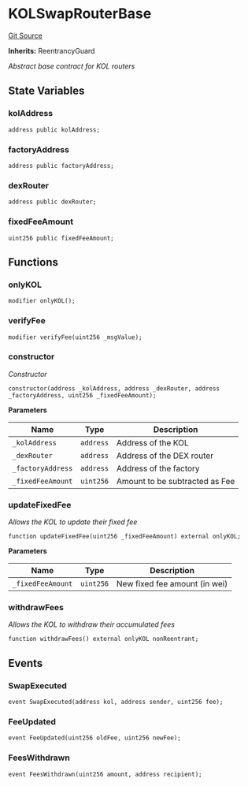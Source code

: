 # KOLSwapRouterBase
[Git Source](https://github.com-smastropiero/SherryLabs/sherry-contracts/blob/ef85f626b2f11fa0f36e09ddd8fdd3d9da90d8ba/contracts/kol-router/KOLSwapRouterBase.sol)

**Inherits:**
ReentrancyGuard

*Abstract base contract for KOL routers*


## State Variables
### kolAddress

```solidity
address public kolAddress;
```


### factoryAddress

```solidity
address public factoryAddress;
```


### dexRouter

```solidity
address public dexRouter;
```


### fixedFeeAmount

```solidity
uint256 public fixedFeeAmount;
```


## Functions
### onlyKOL


```solidity
modifier onlyKOL();
```

### verifyFee


```solidity
modifier verifyFee(uint256 _msgValue);
```

### constructor

*Constructor*


```solidity
constructor(address _kolAddress, address _dexRouter, address _factoryAddress, uint256 _fixedFeeAmount);
```
**Parameters**

|Name|Type|Description|
|----|----|-----------|
|`_kolAddress`|`address`|Address of the KOL|
|`_dexRouter`|`address`|Address of the DEX router|
|`_factoryAddress`|`address`|Address of the factory|
|`_fixedFeeAmount`|`uint256`|Amount to be subtracted as Fee|


### updateFixedFee

*Allows the KOL to update their fixed fee*


```solidity
function updateFixedFee(uint256 _fixedFeeAmount) external onlyKOL;
```
**Parameters**

|Name|Type|Description|
|----|----|-----------|
|`_fixedFeeAmount`|`uint256`|New fixed fee amount (in wei)|


### withdrawFees

*Allows the KOL to withdraw their accumulated fees*


```solidity
function withdrawFees() external onlyKOL nonReentrant;
```

## Events
### SwapExecuted

```solidity
event SwapExecuted(address kol, address sender, uint256 fee);
```

### FeeUpdated

```solidity
event FeeUpdated(uint256 oldFee, uint256 newFee);
```

### FeesWithdrawn

```solidity
event FeesWithdrawn(uint256 amount, address recipient);
```

